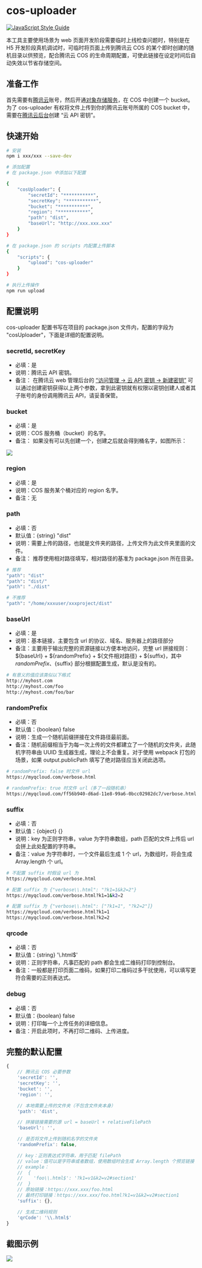 # cos-uploader
[![JavaScript Style Guide](https://img.shields.io/badge/code_style-standard-brightgreen.svg)](https://standardjs.com)

本工具主要使用场景为 web 页面开发阶段需要临时上线检查问题时，特别是在 H5 开发阶段真机调试时，可临时将页面上传到腾讯云 COS 的某个即时创建的随机目录以供预览，配合腾讯云 COS 的生命周期配置，可使此链接在设定时间后自动失效以节省存储空间。

## 准备工作
首先需要有[腾讯云](https://cloud.tencent.com/)账号，然后开通[对象存储服务](https://cloud.tencent.com/product/cos)，在 COS 中创建一个 bucket。为了 cos-uploader 有权将文件上传到你的腾讯云账号所属的 COS bucket 中，需要在[腾讯云后台](https://console.cloud.tencent.com/cos5/key)创建 “云 API 密钥”。

## 快速开始
```bash
# 安装
npm i xxx/xxx --save-dev

# 添加配置
# 在 package.json 中添加以下配置

{
    "cosUploader": {
        "secretId": "***********",
        "secretKey": "***********",
        "bucket": "***********",
        "region": "***********",
        "path": "dist",
        "baseUrl": "http://xxx.xxx.xxx"
    }
}

# 在 package.json 的 scripts 内配置上传脚本
{
    "scripts": {
        "upload": "cos-uploader"
    }
}

# 执行上传操作
npm run upload
```

## 配置说明
cos-uploader 配置书写在项目的 package.json 文件内，配置的字段为 "cosUploader"，下面是详细的配置说明。

### secretId, secretKey
* 必填：是
* 说明：腾讯云 API 密钥。
* 备注：
在腾讯云 web 管理后台的 [“访问管理 -&gt; 云 API 密钥 -&gt; 新建密钥”](https://console.cloud.tencent.com/cam/capi) 可以通过创建密钥获得以上两个参数，拿到此密钥就有权限以密钥创建人或者其子账号的身份调用腾讯云 API，请妥善保管。

### bucket
* 必填：是
* 说明：COS 服务桶（bucket）的名字。
* 备注：
如果没有可以先创建一个，创建之后就会得到桶名字，如图所示：

![](https://mc.qcloudimg.com/static/img/baa8757780889855b768bc2f40950b27/image.png)

### region
* 必填：是
* 说明：COS 服务某个桶对应的 region 名字。
* 备注：无

### path
* 必填：否
* 默认值：{string} "dist"
* 说明：需要上传的路径，也就是文件夹的路径，上传文件为此文件夹里面的文件。
* 备注：
推荐使用相对路径填写，相对路径的基准为 package.json 所在目录。

```bash
# 推荐
"path": "dist"
"path": "dist/"
"path": "./dist"

# 不推荐
"path": "/home/xxxuser/xxxproject/dist"
```

### baseUrl
* 必填：是
* 说明：基本链接，主要包含 url 的协议、域名、服务器上的路径部分
* 备注：主要用于输出完整的资源链接以方便本地访问，完整 url 拼接规则：${baseUrl} + ${randomPrefix} + ${文件相对路径} + ${suffix}，其中 ${randomPrefix}、${suffix} 部分根据配置生成，默认是没有的。
```bash
# 有意义的值应该类似以下格式
http://myhost.com
http://myhost.com/foo
http://myhost.com/foo/bar
```

### randomPrefix
* 必填：否
* 默认值：{boolean} false
* 说明：生成一个随机前缀拼接在文件路径最前面。
* 备注：随机前缀相当于为每一次上传的文件都建立了一个随机的文件夹，此随机字符串由 UUID 生成器生成，理论上不会重复。对于使用 webpack 打包的场景，如果 output.publicPath 填写了绝对路径应当关闭此选项。
```bash
# randomPrefix: false 时文件 url
https://myqcloud.com/verbose.html

# randomPrefix: true 时文件 url（多了一段随机串）
https://myqcloud.com/ff56b940-d6ad-11e8-99a6-0bcc02982dc7/verbose.html

```

### suffix
* 必填：否
* 默认值：{object} {}
* 说明：key 为正则字符串，value 为字符串数组，path 匹配的文件上传后 url 会拼上此处配置的字符串。
* 备注：value 为字符串时，一个文件最后生成 1 个 url，为数组时，将会生成 Array.length 个 url。
```bash
# 不配置 suffix 时假设 url 为
https://myqcloud.com/verbose.html

# 配置 suffix 为 {"verbose\\.html": "?k1=1&k2=2"}
https://myqcloud.com/verbose.html?k1=1&k2=2

# 配置 suffix 为 {"verbose\\.html": ["?k1=1", "?k2=2"]}
https://myqcloud.com/verbose.html?k1=1
https://myqcloud.com/verbose.html?k2=2

```

### qrcode
* 必填：否
* 默认值：{string} '\\.html$'
* 说明：正则字符串，凡事匹配的 path 都会生成二维码打印到控制台。
* 备注：一般都是打印页面二维码，如果打印二维码过多干扰使用，可以填写更符合需要的正则表达式。

### debug
* 必填：否
* 默认值：{boolean} false
* 说明：打印每一个上传任务的详细信息。
* 备注：开启此项时，不再打印二维码、上传进度。

## 完整的默认配置
```js
{
    // 腾讯云 COS 必要参数
    'secretId': '',
    'secretKey': '',
    'bucket': '',
    'region': '',

    // 本地需要上传的文件夹（不包含文件夹本身）
    'path': 'dist',

    // 拼接链接需要的源 url = baseUrl + relativeFilePath
    'baseUrl': '',

    // 是否将文件上传到随机名字的文件夹
    'randomPrefix': false,

    // key：正则表达式字符串，用于匹配 filePath
    // value：值可以是字符串或者数组，使用数组时会生成 Array.length 个预览链接
    // example：
    //  {
    //    'foo\\.html$': '?k1=v1&k2=v2#section1'
    //  }
    // 原始链接：https://xxx.xxx/foo.html
    // 最终打印链接：https://xxx.xxx/foo.html?k1=v1&k2=v2#section1
    'suffix': {},

    // 生成二维码规则
    'qrCode': '\\.html$'
}
```

## 截图示例
![](./docs/example.png)
